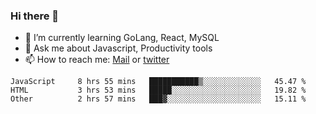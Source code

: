 ### Hi there 👋

- 🌱 I’m currently learning GoLang, React, MySQL
- 💬 Ask me about Javascript, Productivity tools 
- 📫 How to reach me: [Mail](mailto:kvaishak47@gmail.com) or [twitter](https://twitter.com/kvaish4k)

<!--START_SECTION:waka-->

```text
JavaScript     8 hrs 55 mins   ███████████▒░░░░░░░░░░░░░   45.47 %
HTML           3 hrs 53 mins   █████░░░░░░░░░░░░░░░░░░░░   19.82 %
Other          2 hrs 57 mins   ███▓░░░░░░░░░░░░░░░░░░░░░   15.11 %
```

<!--END_SECTION:waka-->
